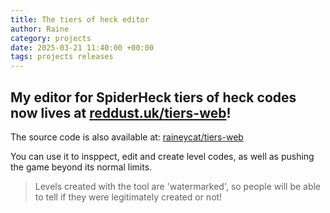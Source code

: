 ```yaml
---
title: The tiers of heck editor
author: Raine
category: projects
date: 2025-03-21 11:40:00 +00:00 
tags: projects releases
---
```


## My editor for SpiderHeck tiers of heck codes now lives at [reddust.uk/tiers-web](https://reddust.uk/tiers-web)!
The source code is also available at: [raineycat/tiers-web](https://github.com/raineycat/tiers-web)

You can use it to insppect, edit and create level codes, as well as pushing the game beyond its normal limits.
> Levels created with the tool are 'watermarked', so people will be able to tell if they were legitimately created or not!
